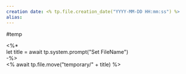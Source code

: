 ```yaml
---
creation date: <% tp.file.creation_date("YYYY-MM-DD HH:mm:ss") %>
alias:
---
```

#temp

<%*  
let title = await tp.system.prompt("Set FileName")  
-%>  
<% await tp.file.move("temporary/" + title) %>
